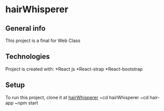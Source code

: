 # hairWhisperer

## General info
This project is a final for Web Class
	
## Technologies
Project is created with:
*React js
*React-strap
*React-bootstrap
	
## Setup
To run this project, clone it at
[hairWhisperer](https://github.com/Marvoro53/hairWhisperer.git)
~cd hairWhisperer
~cd hair-app
~npm start
